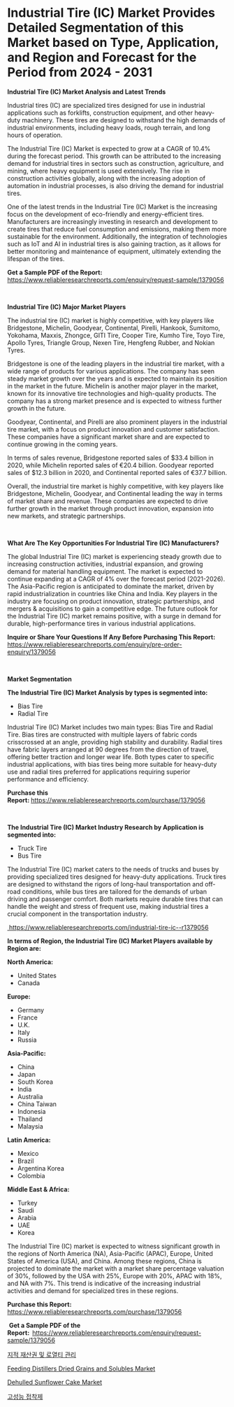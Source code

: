 <p><h1>Industrial Tire (IC) Market Provides Detailed Segmentation of this Market based on Type, Application, and Region and Forecast for the Period from 2024 - 2031</h1></p><p><strong>Industrial Tire (IC) Market Analysis and Latest Trends</strong></p>
<p><p>Industrial tires (IC) are specialized tires designed for use in industrial applications such as forklifts, construction equipment, and other heavy-duty machinery. These tires are designed to withstand the high demands of industrial environments, including heavy loads, rough terrain, and long hours of operation.</p><p>The Industrial Tire (IC) Market is expected to grow at a CAGR of 10.4% during the forecast period. This growth can be attributed to the increasing demand for industrial tires in sectors such as construction, agriculture, and mining, where heavy equipment is used extensively. The rise in construction activities globally, along with the increasing adoption of automation in industrial processes, is also driving the demand for industrial tires.</p><p>One of the latest trends in the Industrial Tire (IC) Market is the increasing focus on the development of eco-friendly and energy-efficient tires. Manufacturers are increasingly investing in research and development to create tires that reduce fuel consumption and emissions, making them more sustainable for the environment. Additionally, the integration of technologies such as IoT and AI in industrial tires is also gaining traction, as it allows for better monitoring and maintenance of equipment, ultimately extending the lifespan of the tires.</p></p>
<p><strong>Get a Sample PDF of the Report:&nbsp;</strong> <a href="https://www.reliableresearchreports.com/enquiry/request-sample/1379056">https://www.reliableresearchreports.com/enquiry/request-sample/1379056</a></p>
<p>&nbsp;</p>
<p><strong>Industrial Tire (IC) Major Market Players</strong></p>
<p><p>The industrial tire (IC) market is highly competitive, with key players like Bridgestone, Michelin, Goodyear, Continental, Pirelli, Hankook, Sumitomo, Yokohama, Maxxis, Zhongce, GITI Tire, Cooper Tire, Kumho Tire, Toyo Tire, Apollo Tyres, Triangle Group, Nexen Tire, Hengfeng Rubber, and Nokian Tyres. </p><p>Bridgestone is one of the leading players in the industrial tire market, with a wide range of products for various applications. The company has seen steady market growth over the years and is expected to maintain its position in the market in the future. Michelin is another major player in the market, known for its innovative tire technologies and high-quality products. The company has a strong market presence and is expected to witness further growth in the future.</p><p>Goodyear, Continental, and Pirelli are also prominent players in the industrial tire market, with a focus on product innovation and customer satisfaction. These companies have a significant market share and are expected to continue growing in the coming years.</p><p>In terms of sales revenue, Bridgestone reported sales of $33.4 billion in 2020, while Michelin reported sales of €20.4 billion. Goodyear reported sales of $12.3 billion in 2020, and Continental reported sales of €37.7 billion.</p><p>Overall, the industrial tire market is highly competitive, with key players like Bridgestone, Michelin, Goodyear, and Continental leading the way in terms of market share and revenue. These companies are expected to drive further growth in the market through product innovation, expansion into new markets, and strategic partnerships.</p></p>
<p>&nbsp;</p>
<p><strong>What Are The Key Opportunities For Industrial Tire (IC) Manufacturers?</strong></p>
<p><p>The global Industrial Tire (IC) market is experiencing steady growth due to increasing construction activities, industrial expansion, and growing demand for material handling equipment. The market is expected to continue expanding at a CAGR of 4% over the forecast period (2021-2026). The Asia-Pacific region is anticipated to dominate the market, driven by rapid industrialization in countries like China and India. Key players in the industry are focusing on product innovation, strategic partnerships, and mergers & acquisitions to gain a competitive edge. The future outlook for the Industrial Tire (IC) market remains positive, with a surge in demand for durable, high-performance tires in various industrial applications.</p></p>
<p><strong>Inquire or Share Your Questions If Any Before Purchasing This Report:</strong> <a href="https://www.reliableresearchreports.com/enquiry/pre-order-enquiry/1379056">https://www.reliableresearchreports.com/enquiry/pre-order-enquiry/1379056</a></p>
<p>&nbsp;</p>
<p><strong>Market Segmentation</strong></p>
<p><strong>The Industrial Tire (IC) Market Analysis by types is segmented into:</strong></p>
<p><ul><li>Bias Tire</li><li>Radial Tire</li></ul></p>
<p><p>Industrial Tire (IC) Market includes two main types: Bias Tire and Radial Tire. Bias tires are constructed with multiple layers of fabric cords crisscrossed at an angle, providing high stability and durability. Radial tires have fabric layers arranged at 90 degrees from the direction of travel, offering better traction and longer wear life. Both types cater to specific industrial applications, with bias tires being more suitable for heavy-duty use and radial tires preferred for applications requiring superior performance and efficiency.</p></p>
<p><strong>Purchase this Report:&nbsp;</strong><a href="https://www.reliableresearchreports.com/purchase/1379056">https://www.reliableresearchreports.com/purchase/1379056</a></p>
<p>&nbsp;</p>
<p><strong>The Industrial Tire (IC) Market Industry Research by Application is segmented into:</strong></p>
<p><ul><li>Truck Tire</li><li>Bus Tire</li></ul></p>
<p><p>The Industrial Tire (IC) market caters to the needs of trucks and buses by providing specialized tires designed for heavy-duty applications. Truck tires are designed to withstand the rigors of long-haul transportation and off-road conditions, while bus tires are tailored for the demands of urban driving and passenger comfort. Both markets require durable tires that can handle the weight and stress of frequent use, making industrial tires a crucial component in the transportation industry.</p></p>
<p><a href="https://www.reliableresearchreports.com/industrial-tire-ic--r1379056">&nbsp;https://www.reliableresearchreports.com/industrial-tire-ic--r1379056</a></p>
<p><strong>In terms of Region, the Industrial Tire (IC) Market Players available by Region are:</strong></p>
<p>
    <p> <strong> North America: </strong>
        <ul>
            <li>United States</li>
            <li>Canada</li>
        </ul>
        </p> 
    <p> <strong> Europe: </strong>
        <ul>
            <li>Germany</li>
            <li>France</li>
            <li>U.K.</li>
            <li>Italy</li>
            <li>Russia</li>
        </ul>
        </p> 
    <p> <strong> Asia-Pacific: </strong>
        <ul>
            <li>China</li>
            <li>Japan</li>
            <li>South Korea</li>
            <li>India</li>
            <li>Australia</li>
            <li>China Taiwan</li>
            <li>Indonesia</li>
            <li>Thailand</li>
            <li>Malaysia</li>
        </ul>
        </p> 
    <p> <strong> Latin America: </strong>
        <ul>
            <li>Mexico</li>
            <li>Brazil</li>
            <li>Argentina Korea</li>
            <li>Colombia</li>
        </ul>
        </p> 
    <p> <strong> Middle East & Africa: </strong>
        <ul>
            <li>Turkey</li>
            <li>Saudi</li>
            <li>Arabia</li>
            <li>UAE</li>
            <li>Korea</li>
        </ul>
    </p>
    </p>
<p><p>The Industrial Tire (IC) market is expected to witness significant growth in the regions of North America (NA), Asia-Pacific (APAC), Europe, United States of America (USA), and China. Among these regions, China is projected to dominate the market with a market share percentage valuation of 30%, followed by the USA with 25%, Europe with 20%, APAC with 18%, and NA with 7%. This trend is indicative of the increasing industrial activities and demand for specialized tires in these regions.</p></p>
<p><strong>Purchase this Report: </strong><a href="https://www.reliableresearchreports.com/purchase/1379056">https://www.reliableresearchreports.com/purchase/1379056</a></p>
<p>&nbsp;<strong>Get a Sample PDF of the Report:&nbsp;&nbsp;</strong><a href="https://www.reliableresearchreports.com/enquiry/request-sample/1379056">https://www.reliableresearchreports.com/enquiry/request-sample/1379056</a></p>
<p><strong></strong></p>
<p><p><a href="https://github.com/konokaryan/Market-Research-Report-List-1/blob/main/4856942114529.md">지적 재산권 및 로열티 관리</a></p><p><a href="https://github.com/sosoelmasry38/Market-Research-Report-List-1/blob/main/feeding-distillers-dried-grains-and-solubles-market.md">Feeding Distillers Dried Grains and Solubles Market</a></p><p><a href="https://github.com/khkjaxbn36/Market-Research-Report-List-1/blob/main/dehulled-sunflower-cake-market.md">Dehulled Sunflower Cake Market</a></p><p><a href="https://github.com/mithunmistry2258/Market-Research-Report-List-1/blob/main/5472386114528.md">고성능 접착제</a></p></p>